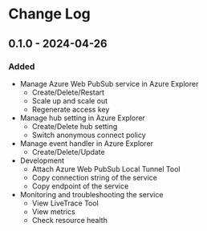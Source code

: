 # Change Log

## 0.1.0 - 2024-04-26

### Added
- Manage Azure Web PubSub service in Azure Explorer
    - Create/Delete/Restart
    - Scale up and scale out
    - Regenerate access key
- Manage hub setting in Azure Explorer
    - Create/Delete hub setting
    - Switch anonymous connect policy
- Manage event handler in Azure Explorer
    - Create/Delete/Update
- Development
    - Attach Azure Web PubSub Local Tunnel Tool
    - Copy connection string of the service
    - Copy endpoint of the service
- Monitoring and troubleshooting the service
    - View LiveTrace Tool
    - View metrics
    - Check resource health